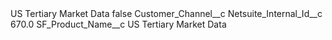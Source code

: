 <?xml version="1.0" encoding="UTF-8"?>
<CustomMetadata xmlns="http://soap.sforce.com/2006/04/metadata" xmlns:xsi="http://www.w3.org/2001/XMLSchema-instance" xmlns:xsd="http://www.w3.org/2001/XMLSchema">
    <label>US Tertiary Market Data</label>
    <protected>false</protected>
    <values>
        <field>Customer_Channel__c</field>
        <value xsi:nil="true"/>
    </values>
    <values>
        <field>Netsuite_Internal_Id__c</field>
        <value xsi:type="xsd:double">670.0</value>
    </values>
    <values>
        <field>SF_Product_Name__c</field>
        <value xsi:type="xsd:string">US Tertiary Market Data</value>
    </values>
</CustomMetadata>
